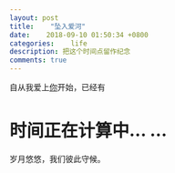 ```yaml
---
layout: post
title:    "坠入爱河"
date:    2018-09-10 01:50:34 +0800
categories:    life
description: 把这个时间点留作纪念
comments: true
---
```


自从我爱上[你](https://weibo.com/u/2162251055)开始，已经有
<p id="content">
    <h1 style="font-size: 30px; font-weight: bold" id="time_text">时间正在计算中... ...</h1>
</p>
<p class="vcenter">岁月悠悠，我们彼此守候。</p>
<script type="text/javascript">
        function show() {
            var date1 = '2018/06/18 02:11:00';  //开始时间
            var date2 = new Date();    //结束时间
            var date3 = date2.getTime() - new Date(date1).getTime();   //时间差的毫秒数
            //计算出相差天数
            var days = Math.floor(date3 / (24 * 3600 * 1000))
            //计算出小时数
            var leave1 = date3 % (24 * 3600 * 1000)    //计算天数后剩余的毫秒数
            var hours = Math.floor(leave1 / (3600 * 1000))
            //计算相差分钟数
            var leave2 = leave1 % (3600 * 1000)        //计算小时数后剩余的毫秒数
            var minutes = Math.floor(leave2 / (60 * 1000))
            //计算相差秒数
            var leave3 = leave2 % (60 * 1000)      //计算分钟数后剩余的毫秒数
            var seconds = Math.round(leave3 / 1000)
            var $timeText = $(' <h1 id="time_text"> ' + days + " 天 " + hours + " 小时 " + minutes + " 分钟 " + seconds + " 秒了 </h1>")
            document.getElementById("time_text").innerText = days + " 天 " + hours + " 小时 " + minutes + " 分钟 " + seconds + " 秒了 "
            
        }
        window.setInterval("show()", 1000)
</script>



